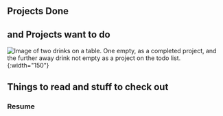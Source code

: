 ## Projects Done 
## and Projects want to do
![Image of two drinks on a table. One empty, as a completed project, and the further away drink not empty as a project on the todo list.](https://cfiorelli.github.io/pdonepwanttodo.jpeg){:width="150"}


## Things to read and stuff to check out


### Resume 


